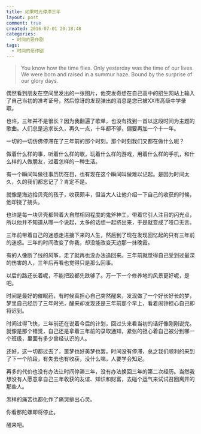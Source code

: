 ```yaml
---
title: 如果时光停滞三年
layout: post
comment: true
created: 2016-07-01 20:18:48
categories:
  - 时间的恶作剧
tags:
  - 时间的恶作剧
---
```

> You know how the time flies.
> Only yesterday was the time of our lives.
> We were born and raised in a summur haze.
> Bound by the surprise of our glory days.

偶然看到朋友在空间里发出的一张图片，他突发奇想在自己高中的招生网站上输入了自己当初的准考证号，然后惊讶的发现弹出的消息是您已被XX市高级中学录取。

<!--more-->

也许，三年并不是很长？因为我翻遍了歌单，也没有找到一首以这段时间为主题的歌曲。人们总是追求长久，再久一点，十年都不够，偏要再加一个十一年。

一切的一切仿佛停滞在了三年前的那个时刻。那个时刻我们又都在做什么呢？

做着什么样的事，听着什么样的歌，玩着什么样的游戏，用着什么样的手机，和什么样的人做朋友，过着怎样的一种生活。

有一个瞬间叫做往事历历在目，也有现在这个瞬间叫做难以记起。是因为时间太久，久的我们都忘记了？肯定不是。

就像是海边拾贝壳的孩子，收获颇丰，但当大人让他介绍一下自己的收获的时候，他却挠了挠头。

也许是每一块贝壳都带着大自然相同程度的鬼斧神工，带着它引人注目的闪光点，所以他并不知道从哪一个说起，太多的话想一起挤出来，于是就变成了哑口无言。

三年前带着自己的迷惑走进接下来的人生，然后到了现在发现回忆起的只有三年前的迷惑。三年的时间改变了你我，却没能改变天边那一抹晚霞。

有的人像断了线的风筝，走了就再也没办法追回来。三年前就觉得自己受到过最深的伤害的人，三年后再看也觉得只是那么回事。

以后的路还长着呢，不能把跤都先跌够了。万一下一个修养地的风景更好呢，是吧。

时间是最好的催眠药，有时候真担心自己突然醒来，发现做了一个好长好长的梦，梦里自己经历了三年时光，醒来却发现还是三年前那个早上，看着闹钟担心自己即将迟到。

时间过得飞快，三年前还在说着今后的计划，回过头来看当初的话好像刚刚说完。就像是那个错觉，自己还是拿着三年前的录取通知，紧张的担心着自己被分到哪一个班级，里面有多少曾经认识的人。

还好，这一切都过去了，噩梦也好美梦也罢。时间没有停滞，总之我们顺利的来到了下一个阶段，有失去也有收获，没什么嘛，人要学会知足。

再多的代价也没有办法让时间停滞三年，没有办法换回三年的第二次经历。当然我想没有人愿意拿自己三年收获的友谊、知识和财富，去碰个运气来试试召回离开的那些人。

怎样的痛苦也都化作了痛哭排出心灵。

你看那陀螺即将停止。

醒来吧。


